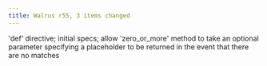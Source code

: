 ```yaml
---
title: Walrus r55, 3 items changed
---
```


'def' directive; initial specs; allow 'zero\_or\_more' method to take an optional parameter specifying a placeholder to be returned in the event that there are no matches
